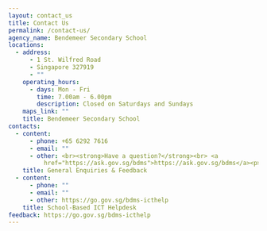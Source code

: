 ```yaml
---
layout: contact_us
title: Contact Us
permalink: /contact-us/
agency_name: Bendemeer Secondary School
locations:
  - address:
      - 1 St. Wilfred Road
      - Singapore 327919
      - ""
    operating_hours:
      - days: Mon - Fri
        time: 7.00am - 6.00pm
        description: Closed on Saturdays and Sundays
    maps_link: ""
    title: Bendemeer Secondary School
contacts:
  - content:
      - phone: +65 6292 7616
      - email: ""
      - other: <br><strong>Have a question?</strong><br> <a
          href="https://ask.gov.sg/bdms">https://ask.gov.sg/bdms</a><p></p>
    title: General Enquiries & Feedback
  - content:
      - phone: ""
      - email: ""
      - other: https://go.gov.sg/bdms-icthelp
    title: School-Based ICT Helpdesk
feedback: https://go.gov.sg/bdms-icthelp
---
```


